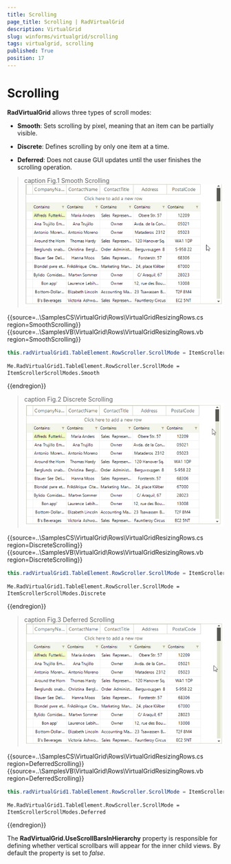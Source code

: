 ```yaml
---
title: Scrolling
page_title: Scrolling | RadVirtualGrid
description: VirtualGrid
slug: winforms/virtualgrid/scrolling
tags: virtualgrid, scrolling
published: True
position: 17
---
```


# Scrolling

__RadVirtualGrid__ allows three types of scroll modes:

* __Smooth__: Sets scrolling by pixel, meaning that an item can be partially visible.

* __Discrete__: Defines scrolling by only one item at a time.
       
* __Deferred__: Does not cause GUI updates until the user finishes the scrolling operation.

>caption Fig.1 Smooth Scrolling<br>
![virtualgrid-overview 001](images/virtualgrid-scrolling001.gif)


{{source=..\SamplesCS\VirtualGrid\Rows\VirtualGridResizingRows.cs region=SmoothScrolling}} 
{{source=..\SamplesVB\VirtualGrid\Rows\VirtualGridResizingRows.vb region=SmoothScrolling}}
````C#
this.radVirtualGrid1.TableElement.RowScroller.ScrollMode = ItemScrollerScrollModes.Smooth;

````
````VB.NET
Me.RadVirtualGrid1.TableElement.RowScroller.ScrollMode = ItemScrollerScrollModes.Smooth

````



{{endregion}}

>caption Fig.2 Discrete Scrolling<br>
![virtualgrid-overview 002](images/virtualgrid-scrolling002.gif)

{{source=..\SamplesCS\VirtualGrid\Rows\VirtualGridResizingRows.cs region=DiscreteScrolling}} 
{{source=..\SamplesVB\VirtualGrid\Rows\VirtualGridResizingRows.vb region=DiscreteScrolling}}
````C#
this.radVirtualGrid1.TableElement.RowScroller.ScrollMode = ItemScrollerScrollModes.Discrete;

````
````VB.NET
Me.RadVirtualGrid1.TableElement.RowScroller.ScrollMode = ItemScrollerScrollModes.Discrete

````



{{endregion}}

>caption Fig.3 Deferred Scrolling<br>
![virtualgrid-overview 003](images/virtualgrid-scrolling003.gif)

{{source=..\SamplesCS\VirtualGrid\Rows\VirtualGridResizingRows.cs region=DeferredScrolling}} 
{{source=..\SamplesVB\VirtualGrid\Rows\VirtualGridResizingRows.vb region=DeferredScrolling}}
````C#
this.radVirtualGrid1.TableElement.RowScroller.ScrollMode = ItemScrollerScrollModes.Deferred;

````
````VB.NET
Me.RadVirtualGrid1.TableElement.RowScroller.ScrollMode = ItemScrollerScrollModes.Deferred

````



{{endregion}}


The __RadVirtualGrid.UseScrollBarsInHierarchy__ property is responsible for defining whether vertical scrollbars will appear for the inner child views. By default the property is set to *false*.

 
